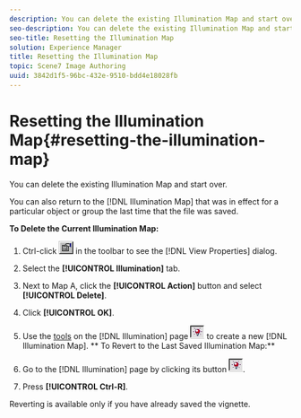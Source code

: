 ```yaml
---
description: You can delete the existing Illumination Map and start over.
seo-description: You can delete the existing Illumination Map and start over.
seo-title: Resetting the Illumination Map
solution: Experience Manager
title: Resetting the Illumination Map
topic: Scene7 Image Authoring
uuid: 3842d1f5-96bc-432e-9510-bdd4e18028fb
---
```


# Resetting the Illumination Map{#resetting-the-illumination-map}

You can delete the existing Illumination Map and start over.

You can also return to the [!DNL Illumination Map] that was in effect for a particular object or group the last time that the file was saved.

**To Delete the Current Illumination Map:** 

1. Ctrl-click ![](assets/finger.png) in the toolbar to see the [!DNL View Properties] dialog.
1. Select the **[!UICONTROL Illumination]** tab.
1. Next to Map A, click the **[!UICONTROL Action]** button and select **[!UICONTROL Delete]**.
1. Click **[!UICONTROL OK]**.
1. Use the [tools](../../c-vat-work-illum-pg/c-vat-abt-illum-pg/c-vat-abt-illum-pg.md#concept-1be06b3c0416437088e7cbbba48b3e5f) on the [!DNL Illumination] page ![](assets/illum_button.png) to create a new [!DNL Illumination Map].
** To Revert to the Last Saved Illumination Map:**

1. Go to the [!DNL Illumination] page by clicking its button ![](assets/illum_button.png). 

1. Press **[!UICONTROL Ctrl-R]**.

Reverting is available only if you have already saved the vignette. 
